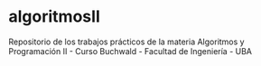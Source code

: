 # algoritmosII
Repositorio de los trabajos prácticos de la materia Algoritmos y Programación II - Curso Buchwald - Facultad de Ingeniería - UBA
